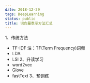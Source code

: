 ```yaml
---
date: 2018-12-29
tags: DeepLearning
status: public
title: 词向量表示方法汇总
---
```

1、传统方法
+ TF-IDF
注：TF(Term Frequency)词频
+ LDA
+ LSI
2、升读学习
+ word2vec
+ Glove
+ fastText
3、预训练
